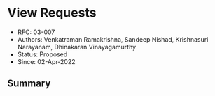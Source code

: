 <!--
 Copyright IBM Corp. All Rights Reserved.

 SPDX-License-Identifier: CC-BY-4.0
 -->
# View Requests

- RFC: 03-007
- Authors: Venkatraman Ramakrishna, Sandeep Nishad, Krishnasuri Narayanam, Dhinakaran Vinayagamurthy
- Status: Proposed
- Since: 02-Apr-2022

## Summary

